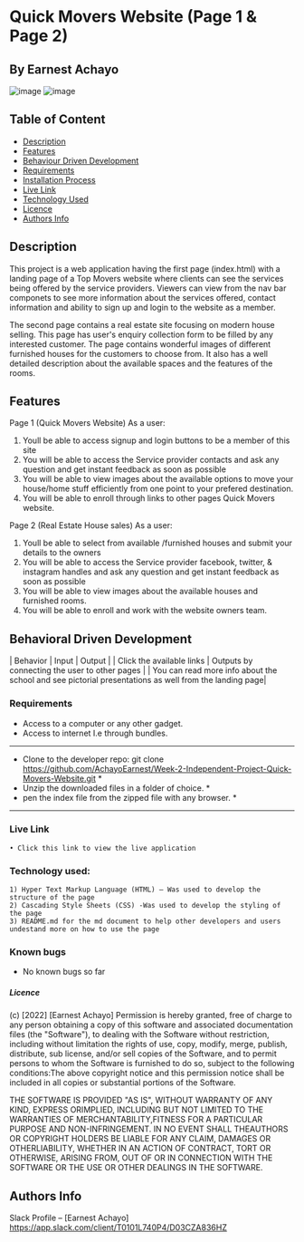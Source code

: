 # Quick Movers Website (Page 1 & Page 2)

## By Earnest Achayo

 ![image](./assets/images/)
 ![image](./assets/images/)

## Table of Content

- [Description](#description)
- [Features](#features)
- [Behaviour Driven Development](#Behaviour-Driven-Development)
- [Requirements](#requirements)
- [Installation Process](#installation-Process)
- [Live Link](#Live-Link)
- [Technology Used](#technology-Used)
- [Licence](#licence)
- [Authors Info](#Authors-Info)

## Description
<p> This project is a web application having the first page (index.html) with a landing page of a Top Movers website where clients can see the services being offered by the service providers. Viewers  can view from the nav bar componets to see more information about the services offered, contact information and ability to sign up and login to the website as a member. </p>
<p>

<p>The second page contains a real estate site focusing on modern house selling. This page has user's enquiry collection form to be filled by any interested customer. The page contains wonderful images of different furnished houses for the customers to choose from. It also has a well detailed description about the available spaces and the features of the rooms. </p>

## Features
Page 1 (Quick Movers Website)
As a user:
1. Youll be able to access signup and login buttons to be a member of this site 
2. You will be able to access the Service provider contacts and ask any question and get instant feedback as soon as possible
3. You will be able to view images about the available options to move your house/home stuff efficiently from one point to your prefered destination.
4. You will be able to enroll through links to other pages Quick Movers website.

Page 2 (Real Estate House sales)
As a user:
1. Youll be able to select from available /furnished houses and submit your details to the owners
2. You will be able to access the Service provider facebook, twitter, & instagram handles and ask any question and get instant feedback as soon as possible
3. You will be able to view images about the available houses and furnished rooms.
4. You will be able to enroll and work with the website owners team.

## Behavioral Driven Development
| Behavior | Input | Output |
| Click the available links | Outputs by connecting the user to other pages |
			    | You can read more info about the school and see pictorial presentations as well from the landing page|

### Requirements
* Access to a computer or any other gadget.
* Access to internet I.e through bundles.

*********************************************************************************************************************************
* Clone to the developer repo: git clone  https://github.com/AchayoEarnest/Week-2-Independent-Project-Quick-Movers-Website.git  *
* Unzip the downloaded files in a folder of choice.                                                                             *
* pen the index file from the zipped file with any browser.                                                                     *
*********************************************************************************************************************************
### Live Link
    • Click this link to view the live application

### Technology used: 
    1) Hyper Text Markup Language (HTML) – Was used to develop the structure of the page
    2) Cascading Style Sheets (CSS) -Was used to develop the styling of the page
    3) README.md for the md document to help other developers and users undestand more on how to use the page

### Known bugs
- No known bugs so far

##### Licence

(c) [2022] [Earnest Achayo]
Permission is hereby granted, free of charge to any person obtaining a copy of this software and associated documentation files (the "Software"), to dealing with the Software without restriction, including without limitation the rights of use, copy, modify, merge, publish, distribute, sub license, and/or sell copies of the Software, and to permit persons to whom the Software is furnished to do so, subject to the following conditions:The above copyright notice and this permission notice shall be included in all copies or substantial portions of the Software.

THE SOFTWARE IS PROVIDED "AS IS", WITHOUT WARRANTY OF ANY KIND, EXPRESS ORIMPLIED, INCLUDING BUT NOT LIMITED TO THE WARRANTIES OF MERCHANTABILITY,FITNESS FOR A PARTICULAR PURPOSE AND NON-INFRINGEMENT. IN NO EVENT SHALL THEAUTHORS OR COPYRIGHT HOLDERS BE LIABLE FOR ANY CLAIM, DAMAGES OR OTHERLIABILITY, WHETHER IN AN ACTION OF CONTRACT, TORT OR OTHERWISE, ARISING FROM, OUT OF OR IN CONNECTION WITH THE SOFTWARE OR THE USE OR OTHER DEALINGS IN THE SOFTWARE.


## Authors Info

Slack Profile – [Earnest Achayo] https://app.slack.com/client/T0101L740P4/D03CZA836HZ 